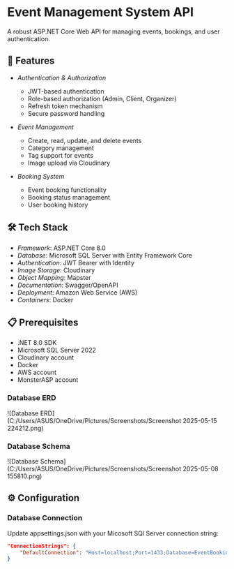 # Event Management System API

A robust ASP.NET Core Web API for managing events, bookings, and user authentication.

## 🚀 Features

- *Authentication & Authorization*
  - JWT-based authentication
  - Role-based authorization (Admin, Client, Organizer)
  - Refresh token mechanism
  - Secure password handling

- *Event Management*
  - Create, read, update, and delete events
  - Category management
  - Tag support for events
  - Image upload via Cloudinary

- *Booking System*
  - Event booking functionality
  - Booking status management
  - User booking history

## 🛠️ Tech Stack

- *Framework*: ASP.NET Core 8.0
- *Database*: Microsoft SQL Server with Entity Framework Core
- *Authentication*: JWT Bearer with Identity
- *Image Storage*: Cloudinary
- *Object Mapping*: Mapster
- *Documentation*: Swagger/OpenAPI
- *Deployment*: Amazon Web Service (AWS)
- *Containers*: Docker


## 📋 Prerequisites

- .NET 8.0 SDK
- Microsoft SQL Server 2022
- Cloudinary account
- Docker
- AWS account
- MonsterASP account

### Database ERD
![Database ERD](C:/Users/ASUS/OneDrive/Pictures/Screenshots/Screenshot 2025-05-15 224212.png)

### Database Schema
![Database Schema](C:/Users/ASUS/OneDrive/Pictures/Screenshots/Screenshot 2025-05-08 155810.png)



## ⚙️ Configuration

### Database Connection
Update appsettings.json with your Micosoft SQl Server connection string:

```json
"ConnectionStrings": {
    "DefaultConnection": "Host=localhost;Port=1433;Database=EventBookingSystem;Username=your_username;Password=your_password"
}




